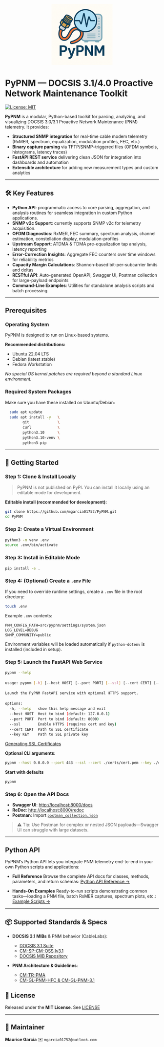 <p align="center">
  <a href="documentation/master-index.md">
    <picture>
      <!-- when in dark mode, use the dark logo -->
      <source srcset="documentation/images/logo/pypnm-dark-mode.png" media="(prefers-color-scheme: dark)" />
      <!-- fallback (light mode) -->
      <img src="documentation/images/logo/pypnm-light-mode.png" alt="PyPNM Logo" width="200" />
    </picture>
  </a>
</p>


# PyPNM — DOCSIS 3.1/4.0 Proactive Network Maintenance Toolkit

[![License: MIT](https://img.shields.io/badge/License-MIT-blue)](LICENSE)

**PyPNM** is a modular, Python-based toolkit for parsing, analyzing, and visualizing DOCSIS 3.0/3.1 Proactive Network Maintenance (PNM) telemetry. It provides:

* **Structured SNMP integration** for real-time cable modem telemetry (RxMER, spectrum, equalization, modulation profiles, FEC, etc.)
* **Binary capture parsing** via TFTP/SNMP–triggered files (OFDM symbols, histograms, latency traces)
* **FastAPI REST service** delivering clean JSON for integration into dashboards and automation
* **Extensible architecture** for adding new measurement types and custom analytics

---

## 🛠 Key Features

* **Python API**: programmatic access to core parsing, aggregation, and analysis routines for seamless integration in custom Python applications.
* **SNMP v2c Support**: currently supports SNMP v2c for telemetry acquisition.
* **OFDM Diagnostics**: RxMER, FEC summary, spectrum analysis, channel estimation, constellation display, modulation-profiles
* **Upstream Support**: ATDMA & TDMA pre-equalization tap analysis, latency reporting
* **Error-Correction Insights**: Aggregate FEC counters over time windows for reliability metrics
* **Capacity Margin Calculations**: Shannon-based bit-per-subcarrier limits and deltas
* **RESTful API**: Auto-generated OpenAPI, Swagger UI, Postman collection for large-payload endpoints
* **Command-Line Examples**: Utilities for standalone analysis scripts and batch processing

---

## Prerequisites

### Operating System

PyPNM is designed to run on Linux-based systems.

**Recommended distributions:**
- Ubuntu 22.04 LTS  
- Debian (latest stable)  
- Fedora Workstation  

_No special OS kernel patches are required beyond a standard Linux environment._

### Required System Packages

Make sure you have these installed on Ubuntu/Debian:

```bash
  sudo apt update
  sudo apt install -y   \
        git             \
        curl            \
        python3.10      \
        python3.10-venv \
        python3-pip
  ```

---

## 🚀 Getting Started

### Step 1: Clone & Install Locally

> PyPNM is not published on PyPI. You can install it locally using an editable mode for development.

**Editable install (recommended for development):**

```bash
git clone https://github.com/mgarcia01752/PyPNM.git
cd PyPNM
```

### Step 2: Create a Virtual Environment

```bash
python3 -m venv .env
source .env/bin/activate
```

### Step 3: Install in Editable Mode

```bash
pip install -e .
```

### Step 4: (Optional) Create a `.env` File

If you need to override runtime settings, create a `.env` file in the root directory:

```bash
touch .env
```

Example `.env` contents:

```env
PNM_CONFIG_PATH=src/pypnm/settings/system.json
LOG_LEVEL=DEBUG
SNMP_COMMUNITY=public
```

Environment variables will be loaded automatically if `python-dotenv` is installed (included in setup).

### Step 5: Launch the FastAPI Web Service

```bash
pypnm --help

usage: pypnm [-h] [--host HOST] [--port PORT] [--ssl] [--cert CERT] [--key KEY]

Launch the PyPNM FastAPI service with optional HTTPS support.

options:
  -h, --help   show this help message and exit
  --host HOST  Host to bind (default: 127.0.0.1)
  --port PORT  Port to bind (default: 8000)
  --ssl        Enable HTTPS (requires cert and key)
  --cert CERT  Path to SSL certificate
  --key KEY    Path to SSL private key

```

[Generating SSL Certificates](documentation/system/generate-ssl-certificates.md)

**Optional CLI arguments:**

```bash
pypnm --host 0.0.0.0 --port 443 --ssl --cert ./certs/cert.pem --key ./certs/key.pem
```

**Start with defaults**

```bash
pypnm
```

### Step 6: Open the API Docs

* **Swagger UI**: [http://localhost:8000/docs](http://localhost:8000/docs)
* **ReDoc**: [http://localhost:8000/redoc](http://localhost:8000/redoc)
* **Postman**: Import [`postman_collection.json`](./postman_collection.json)

> ⚠️ Tip: Use Postman for complex or nested JSON payloads—Swagger UI can struggle with large datasets.

---

## Python API

PyPNM’s Python API lets you integrate PNM telemetry end-to-end in your own Python scripts and applications:

* **Full Reference**
  Browse the complete API docs for classes, methods, parameters, and return schemas:
  [Python API Reference →](documentation/api/python/index.md)

* **Hands-On Examples**
  Ready-to-run scripts demonstrating common tasks—loading a PNM file, batch RxMER captures, spectrum plots, etc.:
  [Example Scripts →](documentation/examples/index.md)

---

## 📦 Supported Standards & Specs

* **DOCSIS 3.1 MIBs** & PNM behavior (CableLabs):

  * [DOCSIS 3.1 Suite](https://www.cablelabs.com/specifications/search?category=DOCSIS&subcat=DOCSIS%203.1)
  * [CM-SP-CM-OSS Iv3.1](https://www.cablelabs.com/specifications/CM-SP-CM-OSSIv3.1)
  * [DOCSIS MIB Repository](https://mibs.cablelabs.com/MIBs/DOCSIS/)
* **PNM Architecture & Guidelines**:

  * [CM-TR-PMA](https://www.cablelabs.com/specifications/CM-TR-PMA)
  * [CM-GL-PNM-HFC & CM-GL-PNM-3.1](https://www.cablelabs.com/specifications/CM-GL-PNM-HFC)

## 📜 License

Released under the **MIT License**. See [LICENSE](LICENSE)

---

## 👤 Maintainer

**Maurice Garcia**
✉️ `mgarcia01752@outlook.com`
